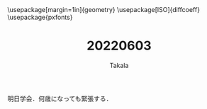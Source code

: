 ﻿---
title: 20220603
yesterday: 20220602
tomorrow: 20220604
days: 889
author: Takala
header-includes:
  - \usepackage[margin=1in]{geometry}
  - \usepackage[ISO]{diffcoeff}
  - \usepackage{pxfonts}
---


明日学会．何歳になっても緊張する．



